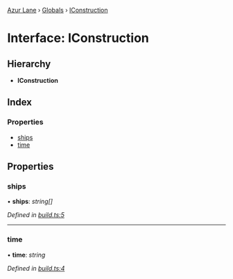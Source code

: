 [Azur Lane](../README.md) › [Globals](../globals.md) › [IConstruction](iconstruction.md)

# Interface: IConstruction

## Hierarchy

* **IConstruction**

## Index

### Properties

* [ships](iconstruction.md#ships)
* [time](iconstruction.md#time)

## Properties

###  ships

• **ships**: *string[]*

*Defined in [build.ts:5](https://github.com/KurozeroPB/AzurLane/blob/3106872/lib/build.ts#L5)*

___

###  time

• **time**: *string*

*Defined in [build.ts:4](https://github.com/KurozeroPB/AzurLane/blob/3106872/lib/build.ts#L4)*

